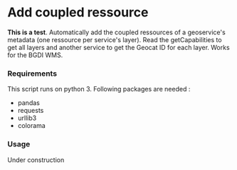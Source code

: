 # Add coupled ressource
**This is a test**. Automatically add the coupled ressources of a geoservice's metadata (one ressource per service's layer). Read the getCapabilities to get all layers and another service to get the Geocat ID for each layer. Works for the BGDI WMS.
### Requirements
This script runs on python 3. Following packages are needed :
* pandas
* requests
* urllib3
* colorama
### Usage
Under construction

